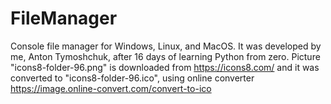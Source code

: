 # FileManager
Console file manager for Windows, Linux, and MacOS.
It was developed by me, Anton Tymoshchuk, after 16
days of learning Python from zero.
Picture "icons8-folder-96.png" is downloaded from
https://icons8.com/ and it was converted to
"icons8-folder-96.ico", using online converter
https://image.online-convert.com/convert-to-ico
